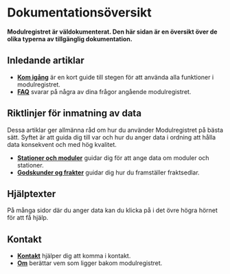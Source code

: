 ﻿# Dokumentationsöversikt
**Modulregistret är väldokumenterat.
Den här sidan är en översikt över de olika typerna av tillgänglig dokumentation.**

## Inledande artiklar

- [**Kom igång**](Content/articles-getstarted) är en kort guide till stegen för att använda alla funktioner i modulregistret.
- [**FAQ**](Content/articles-FAQ) svarar på några av dina frågor angående modulregistret.

## Riktlinjer för inmatning av data
Dessa artiklar ger allmänna råd om hur du använder Modulregistret på bästa sätt.
Syftet är att guida dig till var och hur du anger data i ordning
att hålla data konsekvent och med hög kvalitet.
- [**Stationer och moduler**](Content/articles-modulesandstations) guidar dig för att ange data om moduler och stationer.
- [**Godskunder og frakter**](Content/articles-CustomersAndFreights) guidar dig hur du framställer fraktsedlar.
## Hjälptexter
På många sidor där du anger data kan du klicka på <span class="fa fa-question-circle"></span> i det övre högra hörnet för att få hjälp.

## Kontakt
- [**Kontakt**](Contact) hjälper dig att komma i kontakt.
- [**Om**](About) berättar vem som ligger bakom modulregistret.